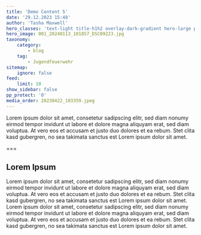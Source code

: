 ```yaml
---
title: 'Demo Content 5'
date: '29.12.2023 15:48'
author: 'Tasha Maxwell'
hero_classes: 'text-light title-h1h2 overlay-dark-gradient hero-large parallax'
hero_image: 001_20240113_101857_DSC09223.jpg
taxonomy:
    category:
        - blog
    tag:
        - Jugendfeuerwehr
sitemap:
    ignore: false
feed:
    limit: 10
show_sidebar: false
pp_protect: '0'
media_order: 20230422_103359.jpeg
---
```


Lorem ipsum dolor sit amet, consetetur sadipscing elitr, sed diam nonumy eirmod tempor invidunt ut labore et dolore magna aliquyam erat, sed diam voluptua. At vero eos et accusam et justo duo dolores et ea rebum. Stet clita kasd gubergren, no sea takimata sanctus est Lorem ipsum dolor sit amet. 

===

## Lorem Ipsum

Lorem ipsum dolor sit amet, consetetur sadipscing elitr, sed diam nonumy eirmod tempor invidunt ut labore et dolore magna aliquyam erat, sed diam voluptua. At vero eos et accusam et justo duo dolores et ea rebum. Stet clita kasd gubergren, no sea takimata sanctus est Lorem ipsum dolor sit amet. Lorem ipsum dolor sit amet, consetetur sadipscing elitr, sed diam nonumy eirmod tempor invidunt ut labore et dolore magna aliquyam erat, sed diam voluptua. At vero eos et accusam et justo duo dolores et ea rebum. Stet clita kasd gubergren, no sea takimata sanctus est Lorem ipsum dolor sit amet.